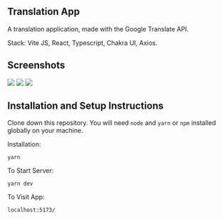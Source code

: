 
##  Translation App

A translation application, made with the Google Translate API.

Stack: Vite JS, React, Typescript, Chakra UI, Axios.

##  Screenshots
![](https://i.ibb.co/VtFdP1R/Translation-app-light.png)
![](https://i.ibb.co/0XcnSnh/Translation-app-dark.png)
![](https://i.ibb.co/tBQPkKd/Translation-app-dark-2.png)

##  Installation and Setup Instructions

Clone down this repository. You will need `node` and `yarn` or  `npm` installed globally on your machine.

  

Installation:

`yarn`


To Start Server:

  

`yarn dev`

  

To Visit App:

  


`localhost:5173/`
